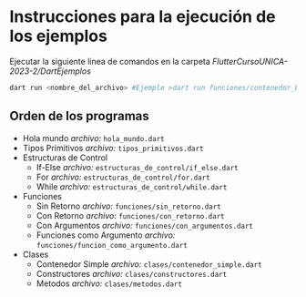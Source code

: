 # **Instrucciones para la ejecución de los ejemplos**

Ejecutar la siguiente linea de comandos en la carpeta *FlutterCursoUNICA-2023-2/DartEjemplos*
```bash
dart run <nombre_del_archivo> #Ejemplo >dart run funciones/contenedor_basico.dart
```

## **Orden de los programas**

- Hola mundo *archivo:*  `hola_mundo.dart`
- Tipos Primitivos *archivo:* `tipos_primitivos.dart`
- Estructuras de Control
    - If-Else *archivo:* `estructuras_de_control/if_else.dart`
    - For *archivo:* `estructuras_de_control/for.dart`
    - While *archivo:* `estructuras_de_control/while.dart`
- Funciones
    - Sin Retorno *archivo:* `funciones/sin_retorno.dart`
    - Con Retorno *archivo:* `funciones/con_retorno.dart`
    - Con Argumentos *archivo:* `funciones/con_argumentos.dart`
    - Funciones como Argumento *archivo:* `funciones/funcion_como_argumento.dart`
- Clases
    - Contenedor Simple *archivo:* `clases/contenedor_simple.dart`
    - Constructores *archivo:* `clases/constructores.dart`
    - Metodos *archivo:* `clases/metodos.dart`